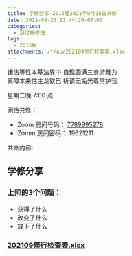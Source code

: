 ```yaml
---
title: 学修分享-2015届2021年9月28日共修
date: 2021-09-26 11:44:29-07:00
categories:
  - 慧灯禅修班
tags:
  - 2015届
attachments: /f/up/202109修行检查表.xlsx
---
```

诸法等性本基法界中 自现圆满三身游舞力  
离障本来怙主龙钦巴 祈请无垢光尊常护我



星期二晚 7:00 点

网络共修：

- Zoom 房间号码： [7789995278](https://us02web.zoom.us/j/7789995278?pwd=VjZmbWJFY2k2K0E5RVB2cTNIQmhqUT09)
- Zomm 房间密码： 19621211

共修内容:

## 学修分享

### 上师的3个问题：
- 获得了什么
- 改变了什么
- 放下了什么

### [202109修行检查表.xlsx](/f/up/202109修行检查表.xlsx)
